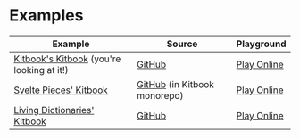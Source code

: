 # Examples

| Example | Source | Playground |
| ------- | ------ | ---------- |
| [Kitbook's Kitbook](https://kitbook.vercel.app/) (you're looking at it!)  | [GitHub](https://github.com/jacob-8/kitbook/tree/main/packages/kitbook)  | [Play Online](https://stackblitz.com/github/jacob-8/kitbook/tree/main/packages/kitbook) |
| [Svelte Pieces' Kitbook](https://svelte-pieces.vercel.app/)  | [GitHub](https://github.com/jacob-8/kitbook/tree/main/packages/svelte-pieces) (in Kitbook monorepo)  | [Play Online](https://stackblitz.com/github/jacob-8/kitbook/tree/main/packages/svelte-pieces) |
| [Living Dictionaries' Kitbook](https://ld-parts.vercel.app/)  | [GitHub](https://github.com/livingtongues/living-dictionaries/tree/main/packages/parts)  | [Play Online](https://stackblitz.com/github/livingtongues/living-dictionaries/tree/main/packages/parts) |

<!-- | [Kitbook Template](https://svelte-pieces.vercel.app/)  | [GitHub](https://github.com/jacob-8/kitbook/tree/main/packages/template) (in Kitbook monorepo)  | [Play Online](https://stackblitz.com/github/jacob-8/kitbook/tree/main/packages/template) | -->